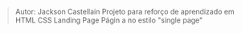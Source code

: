 > Autor: Jackson Castellain
> Projeto para reforço de aprendizado em HTML CSS
> Landing Page 
> Págin a no estilo "single page"